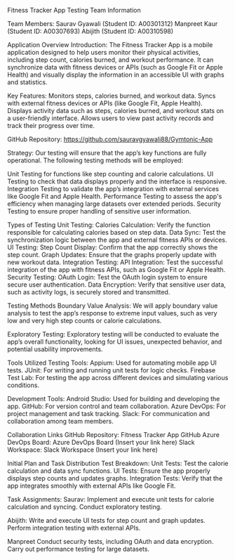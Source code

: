 Fitness Tracker App Testing
Team Information

Team Members:
Saurav Gyawali (Student ID: A00301312)
Manpreet Kaur (Student ID: A00307693)
Abijith (Student ID: A00310598)

Application Overview
Introduction:
The Fitness Tracker App is a mobile application designed to help users monitor their physical activities, including step count, calories burned, and workout performance. It can synchronize data with fitness devices or APIs (such as Google Fit or Apple Health) and visually display the information in an accessible UI with graphs and statistics.

Key Features:
Monitors steps, calories burned, and workout data.
Syncs with external fitness devices or APIs (like Google Fit, Apple Health).
Displays activity data such as steps, calories burned, and workout stats on a user-friendly interface.
Allows users to view past activity records and track their progress over time.

GitHub Repository:
https://github.com/sauravgyawali88/Gymtonic-App

Strategy:
Our testing will ensure that the app’s key functions are fully operational. The following testing methods will be employed:

Unit Testing for functions like step counting and calorie calculations.
UI Testing to check that data displays properly and the interface is responsive.
Integration Testing to validate the app’s integration with external services like Google Fit and Apple Health.
Performance Testing to assess the app's efficiency when managing large datasets over extended periods.
Security Testing to ensure proper handling of sensitive user information.

Types of Testing
Unit Testing:
Calories Calculation: Verify the function responsible for calculating calories based on step data.
Data Sync: Test the synchronization logic between the app and external fitness APIs or devices.
UI Testing:
Step Count Display: Confirm that the app correctly shows the step count.
Graph Updates: Ensure that the graphs properly update with new workout data.
Integration Testing:
API Integration: Test the successful integration of the app with fitness APIs, such as Google Fit or Apple Health.
Security Testing:
OAuth Login: Test the OAuth login system to ensure secure user authentication.
Data Encryption: Verify that sensitive user data, such as activity logs, is securely stored and transmitted.


Testing Methods
Boundary Value Analysis:
We will apply boundary value analysis to test the app’s response to extreme input values, such as very low and very high step counts or calorie calculations.

Exploratory Testing:
Exploratory testing will be conducted to evaluate the app’s overall functionality, looking for UI issues, unexpected behavior, and potential usability improvements.

Tools Utilized
Testing Tools:
Appium: Used for automating mobile app UI tests.
JUnit: For writing and running unit tests for logic checks.
Firebase Test Lab: For testing the app across different devices and simulating various conditions.

Development Tools:
Android Studio: Used for building and developing the app.
GitHub: For version control and team collaboration.
Azure DevOps: For project management and task tracking.
Slack: For communication and collaboration among team members.

Collaboration Links
GitHub Repository: Fitness Tracker App GitHub
Azure DevOps Board: Azure DevOps Board (Insert your link here)
Slack Workspace: Slack Workspace (Insert your link here)

Initial Plan and Task Distribution
Test Breakdown:
Unit Tests:
Test the calorie calculation and data sync functions.
UI Tests:
Ensure the app properly displays step counts and updates graphs.
Integration Tests:
Verify that the app integrates smoothly with external APIs like Google Fit.


Task Assignments:
Saurav:
Implement and execute unit tests for calorie calculation and syncing.
Conduct exploratory testing.

Abijith:
Write and execute UI tests for step count and graph updates.
Perform integration testing with external APIs.

Manpreet
Conduct security tests, including OAuth and data encryption.
Carry out performance testing for large datasets.



